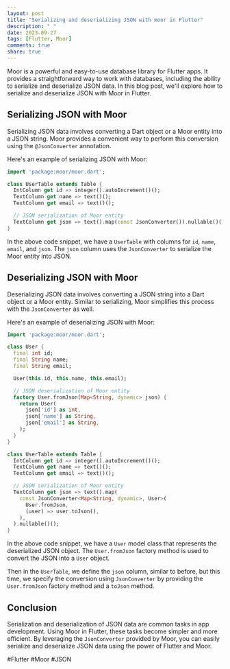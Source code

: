 ```yaml
---
layout: post
title: "Serializing and deserializing JSON with moor in Flutter"
description: " "
date: 2023-09-27
tags: [Flutter, Moor]
comments: true
share: true
---
```


Moor is a powerful and easy-to-use database library for Flutter apps. It provides a straightforward way to work with databases, including the ability to serialize and deserialize JSON data. In this blog post, we'll explore how to serialize and deserialize JSON with Moor in Flutter.

## Serializing JSON with Moor

Serializing JSON data involves converting a Dart object or a Moor entity into a JSON string. Moor provides a convenient way to perform this conversion using the `@JsonConverter` annotation.

Here's an example of serializing JSON with Moor:

```dart
import 'package:moor/moor.dart';

class UserTable extends Table {
  IntColumn get id => integer().autoIncrement()();
  TextColumn get name => text()();
  TextColumn get email => text()();

  // JSON serialization of Moor entity
  TextColumn get json => text().map(const JsonConverter()).nullable()();
}
```

In the above code snippet, we have a `UserTable` with columns for `id`, `name`, `email`, and `json`. The `json` column uses the `JsonConverter` to serialize the Moor entity into JSON.

## Deserializing JSON with Moor

Deserializing JSON data involves converting a JSON string into a Dart object or a Moor entity. Similar to serializing, Moor simplifies this process with the `JsonConverter` as well.

Here's an example of deserializing JSON with Moor:

```dart
import 'package:moor/moor.dart';

class User {
  final int id;
  final String name;
  final String email;

  User(this.id, this.name, this.email);

  // JSON deserialization of Moor entity
  factory User.fromJson(Map<String, dynamic> json) {
    return User(
      json['id'] as int,
      json['name'] as String,
      json['email'] as String,
    );
  }
}

class UserTable extends Table {
  IntColumn get id => integer().autoIncrement()();
  TextColumn get name => text()();
  TextColumn get email => text()();

  // JSON serialization of Moor entity
  TextColumn get json => text().map(
    const JsonConverter<Map<String, dynamic>, User>(
      User.fromJson,
      (user) => user.toJson(),
    ),
  ).nullable()();
}
```

In the above code snippet, we have a `User` model class that represents the deserialized JSON object. The `User.fromJson` factory method is used to convert the JSON into a `User` object.

Then in the `UserTable`, we define the `json` column, similar to before, but this time, we specify the conversion using `JsonConverter` by providing the `User.fromJson` factory method and a `toJson` method.

## Conclusion

Serialization and deserialization of JSON data are common tasks in app development. Using Moor in Flutter, these tasks become simpler and more efficient. By leveraging the `JsonConverter` provided by Moor, you can easily serialize and deserialize JSON data using the power of Flutter and Moor.

#Flutter #Moor #JSON